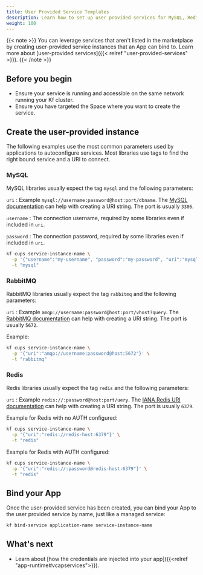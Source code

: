 ```yaml
---
title: User Provided Service Templates
description: Learn how to set up user provided services for MySQL, Redis, and RabbitMQ.
weight: 100
---
```


{{< note >}}
You can leverage services that aren't listed in the marketplace by creating user-provided service instances that an App can bind to. Learn more about [user-provided services]({{< relref "user-provided-services" >}}).
{{< /note >}}

## Before you begin

* Ensure your service is running and accessible on the same network running your Kf cluster.
* Ensure you have targeted the Space where you want to create the service.

## Create the user-provided instance

The following examples use the most common parameters used by applications to autoconfigure services.
Most libraries use tags to find the right bound service and a URI to connect.

### MySQL

MySQL libraries usually expect the tag `mysql` and the following parameters:

`uri`
: Example `mysql://username:password@host:port/dbname`. The [MySQL documentation](https://dev.mysql.com/doc/refman/8.0/en/connecting-using-uri-or-key-value-pairs.html) can help with creating a URI string. The port is usually `3306`.

`username`
: The connection username, required by some libraries even if included in `uri`.

`password`
: The connection password, required by some libraries even if included in `uri`.


```sh
kf cups service-instance-name \
  -p '{"username":"my-username", "password":"my-password", "uri":"mysql://my-username:my-password@mysql-host:3306/my-db"}' \
  -t "mysql"
```


### RabbitMQ

RabbitMQ libraries usually expect the tag `rabbitmq` and the following parameters:

`uri`
: Example `amqp://username:password@host:port/vhost?query`. The [RabbitMQ documentation](https://www.rabbitmq.com/uri-spec.html) can help with creating a URI string. The port is usually `5672`.

Example:

```sh
kf cups service-instance-name \
  -p '{"uri":"amqp://username:password@host:5672"}' \
  -t "rabbitmq"
```

### Redis

Redis libraries usually expect the tag `redis` and the following parameters:

`uri`
: Example `redis://:password@host:port/uery`. The [IANA Redis URI documentation](https://www.iana.org/assignments/uri-schemes/prov/redis) can help with creating a URI string. The port is usually `6379`.

Example for Redis with no AUTH configured:

```sh
kf cups service-instance-name \
  -p '{"uri":"redis://redis-host:6379"}' \
  -t "redis"
```

Example for Redis with AUTH configured:

```sh
kf cups service-instance-name \
  -p '{"uri":"redis://:password@redis-host:6379"}' \
  -t "redis"
```

## Bind your App

Once the user-provided service has been created, you can bind your App to the 
user provided service by name, just like a managed service:

```sh
kf bind-service application-name service-instance-name
```

## What's next

* Learn about [how the credentials are injected into your app]({{<relref "app-runtime#vcapservices">}}).

